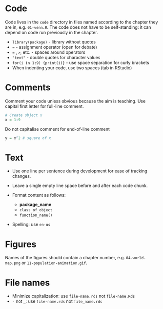 # Code

Code lives in the `code` directory in files named according to the chapter they are in, e.g. `01-venn.R`.
The code does not have to be self-standing: it can depend on code run previously in the chapter.
        
- `library(package)` - library without quotes
- `=` - assignment operator (open for debate)
- ` = ` , ` > `, etc. - spaces around operators
- `"text"` - double quotes for character values
- `for(i in 1:9) {print(i)}` - use space separation for curly brackets
- When indenting your code, use two spaces (tab in RStudio)

# Comments

Comment your code unless obvious because the aim is teaching.
Use capital first letter for full-line comment.

```r
# Create object x
x = 1:9
```

Do not capitalise comment for end-of-line comment

```r
y = x^2 # square of x
```

# Text

- Use one line per sentence during development for ease of tracking changes.
- Leave a single empty line space before and after each code chunk.
- Format content as follows: 
    - **package_name**
    - `class_of_object`
    - `function_name()`

- Spelling: use `en-us`

# Figures

Names of the figures should contain a chapter number, e.g. `04-world-map.png` or `11-population-animation.gif`.

# File names

- Minimize capitalization: use `file-name.rds` not `file-name.Rds`
- `-` not `_`: use `file-name.rds` not `file_name.rds`

